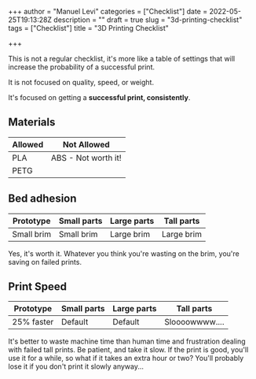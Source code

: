 +++
author = "Manuel Levi"
categories = ["Checklist"]
date = 2022-05-25T19:13:28Z
description = ""
draft = true
slug = "3d-printing-checklist"
tags = ["Checklist"]
title = "3D Printing Checklist"

+++


This is not a regular checklist, it's more like a table of settings that will increase the probability of a successful print.

It is not focused on quality, speed, or weight.

It's focused on getting a **successful print, consistently**.

## Materials

| Allowed | Not Allowed |
| ---- | ---- |
| PLA | ABS - Not worth it! |
| PETG | |

## Bed adhesion

| Prototype | Small parts | Large parts | Tall parts |
| ---- | ---- | ---- | ---- | 
| Small brim | Small brim | Large brim | Large brim |

Yes, it's worth it. Whatever you think you're wasting on the brim, you're saving on failed prints.

## Print Speed

| Prototype | Small parts | Large parts | Tall parts |
| ---- | ---- | ---- | ---- | 
| 25% faster | Default | Default | Sloooowwww.... |

It's better to waste machine time than human time and frustration dealing with failed tall prints. Be patient, and take it slow. If the print is good, you'll use it for a while, so what if it takes an extra hour or two? You'll probably lose it if you don't print it slowly anyway...

